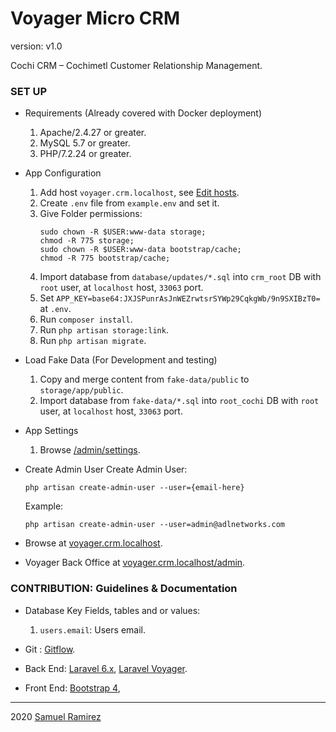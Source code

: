 # Voyager Micro CRM
 
version: v1.0
 
Cochi CRM – Cochimetl Customer Relationship Management.
 
 
### SET UP
* Requirements (Already covered with Docker deployment)
	1. Apache/2.4.27 or greater.
	2. MySQL 5.7 or greater.
	3. PHP/7.2.24 or greater.
  
* App Configuration
    1. Add host `voyager.crm.localhost`,
        	see [Edit hosts](https://dinahosting.com/ayuda/como-modificar-el-fichero-hosts).        	
    2. Create `.env` file from `example.env` and set it.
	4. Give Folder permissions:	
	    ```
	    sudo chown -R $USER:www-data storage;
        chmod -R 775 storage;
        sudo chown -R $USER:www-data bootstrap/cache;
        chmod -R 775 bootstrap/cache;
	    ```
	7. Import database from `database/updates/*.sql` into `crm_root` DB
        with `root` user, at `localhost` host, `33063` port.
    8. Set `APP_KEY=base64:JXJSPunrAsJnWEZrwtsrSYWp29CqkgWb/9n9SXIBzT0=` at `.env`.     	
	9. Run `composer install`.
	10. Run `php artisan storage:link`. 
	11. Run `php artisan migrate`. 	
 
* Load Fake Data (For Development and testing)
    1. Copy and merge content from `fake-data/public` to `storage/app/public`.
    2. Import database from `fake-data/*.sql` into `root_cochi` DB
            with `root` user, at `localhost` host, `33063` port.

* App Settings 
    1. Browse [/admin/settings](http://voyager.crm.localhost/admin/settings).
* Create Admin User	
    Create Admin User:
    
    ```
    php artisan create-admin-user --user={email-here}
    ```
    
    Example:
    ```
    php artisan create-admin-user --user=admin@adlnetworks.com	
    ```
* Browse at [voyager.crm.localhost](http://voyager.crm.localhost).
 
* Voyager Back Office at [voyager.crm.localhost/admin](http://voyager.crm.localhost/admin).
 
### CONTRIBUTION: Guidelines & Documentation
 
* Database Key Fields, tables and or values:
 
	1. `users.email`: Users email.
 
* Git :
    [Gitflow](http://nvie.com/posts/a-successful-git-branching-model).
* Back End:
    [Laravel 6.x](https://laravel.com/docs/6.x),
    [Laravel Voyager](https://docs.laravelvoyager.com).
* Front End:
    [Bootstrap 4](https://getbootstrap.com/docs/4.0/getting-started/introduction),
 
***
 
2020 [Samuel Ramirez](https://github.com/Samvel24/)